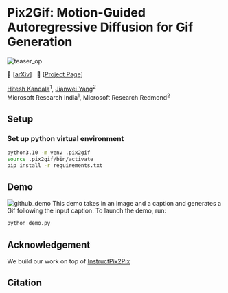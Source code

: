 # Pix2Gif: Motion-Guided Autoregressive Diffusion for Gif Generation
![teaser_op](https://github.com/hiteshK03/Pix2Gif/assets/45922320/3d8ca72e-b2f3-48fd-a732-574987454fd3)

:grapes: \[[arXiv](https://github.com/hiteshK03/Pix2Gif/)\] &nbsp; :orange: \[[Project Page](https://hiteshk03.github.io/)\]

[Hitesh Kandala](https://hiteshk03.github.io/)<sup>1</sup>, [Jianwei Yang](https://jwyang.github.io/)<sup>2</sup>
<br> Microsoft Research India<sup>1</sup>, Microsoft Research Redmond<sup>2</sup>

## Setup
### Set up python virtual environment
```bash
python3.10 -m venv .pix2gif
source .pix2gif/bin/activate
pip install -r requirements.txt
```

## Demo
![github_demo](https://github.com/hiteshK03/Pix2Gif/assets/45922320/e3b1605c-b8e2-4ab7-8329-17d0b611e68b)
This demo takes in an image and a caption and generates a Gif following the input caption. To launch the demo, run:
```bash
python demo.py
```

## Acknowledgement
We build our work on top of [InstructPix2Pix](https://github.com/timothybrooks/instruct-pix2pix)

## Citation
<!-- ```
@article{zou2022xdecoder,
  author      = {Zou*, Xueyan and Dou*, Zi-Yi and Yang*, Jianwei and Gan, Zhe and Li, Linjie and Li, Chunyuan and Dai, Xiyang and Wang, Jianfeng and Yuan, Lu and Peng, Nanyun and Wang, Lijuan and Lee*, Yong Jae and Gao*, Jianfeng},
  title       = {Generalized Decoding for Pixel, Image and Language},
  publisher   = {arXiv},
  year        = {2022},
}
``` -->
